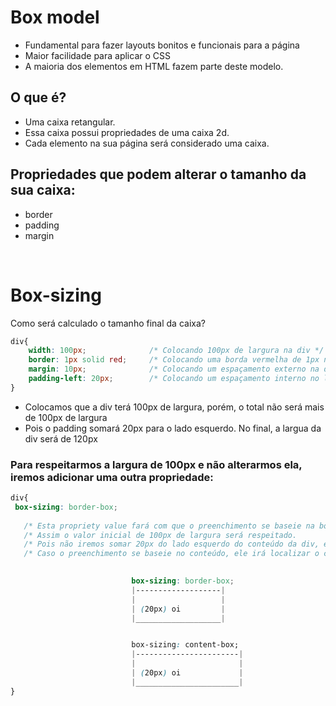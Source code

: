 # Box model
- Fundamental para fazer layouts bonitos e funcionais para a página
- Maior facilidade para aplicar o CSS 
- A maioria dos elementos em HTML fazem parte deste modelo.

## O que é? 
- Uma caixa retangular. 
- Essa caixa possui propriedades de uma caixa 2d.
- Cada elemento na sua página será considerado uma caixa. 

## Propriedades que podem alterar o tamanho da sua caixa:   
- border   
- padding  
- margin  

</br>

# Box-sizing 
Como será calculado o tamanho final da caixa? 
```css
div{ 
    width: 100px;              /* Colocando 100px de largura na div */
    border: 1px solid red;     /* Colocando uma borda vermelha de 1px na div */ 
    margin: 10px;              /* Colocando um espaçamento externo na div */ 
    padding-left: 20px;        /* Colocando um espaçamento interno no lado esquerdo na div */ 
}
```

* Colocamos que a div terá 100px de largura, porém, o total não será mais de 100px de largura
* Pois o padding somará 20px para o lado esquerdo. No final, a largua da div será de 120px     

### Para respeitarmos a largura de 100px e não alterarmos ela, iremos adicionar uma outra propriedade:
```css 
div{
 box-sizing: border-box;
 
   /* Esta propriety value fará com que o preenchimento se baseie na borda, não no conteúdo (oi).                     */
   /* Assim o valor inicial de 100px de largura será respeitado.                                                      */
   /* Pois não iremos somar 20px do lado esquerdo do conteúdo da div, e sim pegar a borda dessa div e diminuir 20px;  */
   /* Caso o preenchimento se baseie no conteúdo, ele irá localizar o conteúdo e adicionar 20px ao lado esquerdo dele */

    
                           box-sizing: border-box;                
                           |-------------------|
                           |                   |
                           | (20px) oi         |
                           |___________________|


                           box-sizing: content-box; 
                           |-----------------------|
                           |                       |
                           | (20px) oi             |
                           |_______________________|
}